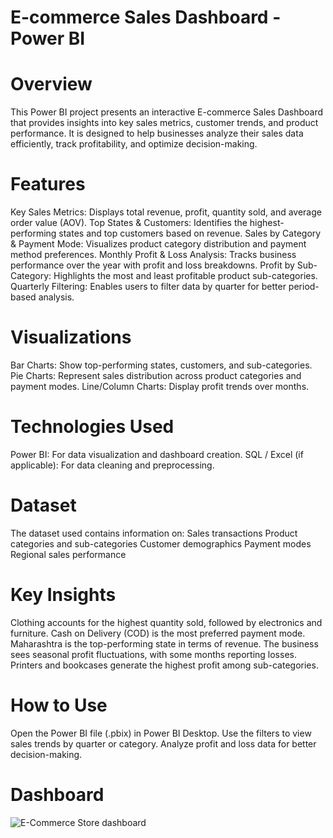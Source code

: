 # E-commerce Sales Dashboard - Power BI

# Overview
This Power BI project presents an interactive E-commerce Sales Dashboard that provides insights into key sales metrics, customer trends, and product performance. It is designed to help businesses analyze their sales data efficiently, track profitability, and optimize decision-making.

# Features
Key Sales Metrics: Displays total revenue, profit, quantity sold, and average order value (AOV).
Top States & Customers: Identifies the highest-performing states and top customers based on revenue.
Sales by Category & Payment Mode: Visualizes product category distribution and payment method preferences.
Monthly Profit & Loss Analysis: Tracks business performance over the year with profit and loss breakdowns.
Profit by Sub-Category: Highlights the most and least profitable product sub-categories.
Quarterly Filtering: Enables users to filter data by quarter for better period-based analysis.

# Visualizations
Bar Charts: Show top-performing states, customers, and sub-categories.
Pie Charts: Represent sales distribution across product categories and payment modes.
Line/Column Charts: Display profit trends over months.

# Technologies Used
Power BI: For data visualization and dashboard creation.
SQL / Excel (if applicable): For data cleaning and preprocessing.

# Dataset
The dataset used contains information on:
Sales transactions
Product categories and sub-categories
Customer demographics
Payment modes
Regional sales performance

# Key Insights
Clothing accounts for the highest quantity sold, followed by electronics and furniture.
Cash on Delivery (COD) is the most preferred payment mode.
Maharashtra is the top-performing state in terms of revenue.
The business sees seasonal profit fluctuations, with some months reporting losses.
Printers and bookcases generate the highest profit among sub-categories.

# How to Use
Open the Power BI file (.pbix) in Power BI Desktop.
Use the filters to view sales trends by quarter or category.
Analyze profit and loss data for better decision-making.

# Dashboard

![E-Commerce Store dashboard](https://github.com/user-attachments/assets/caaa3fc9-a59b-4b96-b4f7-b572be90f680)

